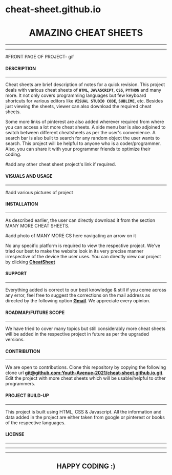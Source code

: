 # cheat-sheet.github.io
# <center>**AMAZING CHEAT SHEETS**</center>
---
---

#FRONT PAGE OF PROJECT- gif

#### **DESCRIPTION**
---
Cheat sheets are brief description of notes for a quick revision.
This project deals with various cheat sheets of **`HTML`**, **`JAVASCRIPT`**, **`CSS`**, **`PYTHON`** and many more. 
It not only covers programming languages but few keyboard shortcuts for various editors like **`VISUAL STUDIO CODE`**, **`SUBLIME`**, etc.
Besides just viewing the sheets, viewer can also download the required cheat sheets. 

Some more links of pinterest are also added wherever required from where you can access a lot more cheat sheets.
A side menu bar is also adjoined to switch between different cheatsheets as per the user's convenience.
A search bar is also built to search for any random object the user wants to search.
This project will be helpful to anyone who is a coder/programmer.
Also, you can share it with your programmer friends to optimize their coding.


#add any other cheat sheet project's link if required.

#### **VISUALS AND USAGE**
---

#add various pictures of project

#### **INSTALLATION**
---
As described earlier, the user can directly download it from the section MANY MORE CHEAT SHEETS.

#add photo of MANY MORE CS here navigating an arrow on it

No any specific platform is required to view the respective project. 
We've tried our best to make the website look in its very precise manner irrespective of the device the user uses.
You can directly view our project by clicking <u>**[CheatSheet](https://youth-avenue-2021.github.io/cheat-sheet.github.io/ "CheatSheet")**</u>

#### **SUPPORT**
---
Everything added is correct to our best knowledge & still if you come across any error, feel free to suggest the corrections on the mail address as directed by the following option <u>**[Gmail](@abhidadhaniya23@gmail.com "Gmail")**</u>.
We appreciate every opinion.

#### **ROADMAP/FUTURE SCOPE**
---
We have tried to cover many topics but still considerably more cheat sheets will be added in the respective project in future as per the upgraded versions.

#### **CONTRIBUTION** 
---
We are open to contributions.
Clone this repository by copying the following clone url <u>**git@github.com:Youth-Avenue-2021/cheat-sheet.github.io.git**</u>. Edit the project with more cheat sheets which will be usable/helpful to other programmers.

#### **PROJECT BUILD-UP**
---
This project is built using HTML, CSS & Javascript.
All the information and data added in the project are either taken from google or pinterest or books of the respective languages. 


#### **LICENSE**
---


---
---
 ## <center>**HAPPY CODING :)**</center> 
